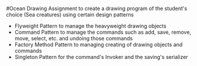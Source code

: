 #Ocean Drawing
Assignment to create a drawing program of the student's choice (Sea creatures) using certain design patterns
- Flyweight Pattern to manage the heavyweight drawing objects
- Command Pattern to manage the commands such as add, save, remove, move, select, etc. and undoing those commands
- Factory Method Pattern to managing creating of drawing objects and commands
- Singleton Pattern for the command's Invoker and the saving's serializer

